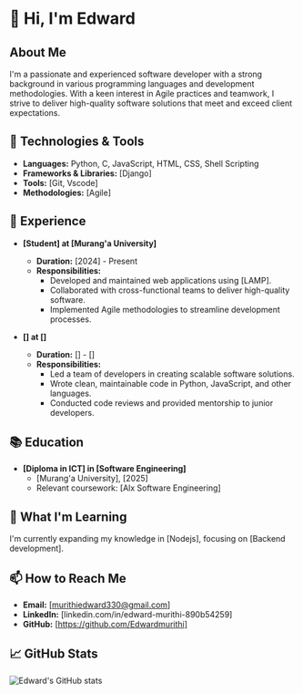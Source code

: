 # 👋 Hi, I'm Edward

## About Me
I'm a passionate and experienced software developer with a strong background in various programming languages and development methodologies. With a keen interest in Agile practices and teamwork, I strive to deliver high-quality software solutions that meet and exceed client expectations.

## 🔧 Technologies & Tools

- **Languages:** Python, C, JavaScript, HTML, CSS, Shell Scripting
- **Frameworks & Libraries:** [Django]
- **Tools:** [Git, Vscode]
- **Methodologies:** [Agile]

## 🚀 Experience

- **[Student] at [Murang'a University]**
  - **Duration:** [2024] - Present
  - **Responsibilities:**
    - Developed and maintained web applications using [LAMP].
    - Collaborated with cross-functional teams to deliver high-quality software.
    - Implemented Agile methodologies to streamline development processes.

- **[] at []**
  - **Duration:** [] - []
  - **Responsibilities:**
    - Led a team of developers in creating scalable software solutions.
    - Wrote clean, maintainable code in Python, JavaScript, and other languages.
    - Conducted code reviews and provided mentorship to junior developers.

## 📚 Education

- **[Diploma in ICT] in [Software Engineering]**
  - [Murang'a University], [2025]
  - Relevant coursework: [Alx Software Engineering]

## 🌱 What I'm Learning

I'm currently expanding my knowledge in [Nodejs], focusing on [Backend development].

## 📫 How to Reach Me

- **Email:** [murithiedward330@gmail.com]
- **LinkedIn:** [linkedin.com/in/edward-murithi-890b54259]
- **GitHub:** [https://github.com/Edwardmurithi]

## 📈 GitHub Stats

![Edward's GitHub stats](https://github-readme-stats.vercel.app/api?username=your-github-username&show_icons=true&theme=radical)

